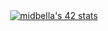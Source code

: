 <div align="center">
  <a href="https://github.com/oakoudad/badge42">
    <img src="https://badge.mediaplus.ma/greenbinary/midbella" alt="midbella's 42 stats">
  </a>
</div>
